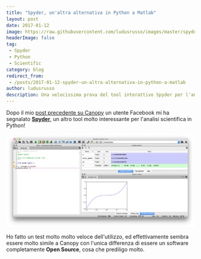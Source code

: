 ```yaml
---
title: "Spyder, un'altra alternativa in Python a Matlab"
layout: post
date: 2017-01-12
image: https://raw.githubusercontent.com/ludusrusso/images/master/spyder/spyder.png
headerImage: false
tag:
 - Spyder
 - Python
 - Scientific
category: blog
redirect_from:
 - /posts/2017-01-12-spyder-un-altra-alternativa-in-python-a-matlab
author: ludusrusso
description: Una velocissima prova del tool interattivo Spyder per l'analisi scientifica in Python
---
```


Dopo il mio [post precedente su Canopy](http://www.ludusrusso.cc/posts/2017-01-09-canopy-una-pythonica-alternativa-a-matlab) un utente Facebook mi ha segnalato [**Spyder**](https://pythonhosted.org/spyder/), un altro tool molto interessante per l'analisi scientifica in Python!

![Spyder Python Editor](/assets/imgs/2017-01-12-spyder-un-altra-alternativa-in-python-a-matlab.markdown/spyder.png)

Ho fatto un test molto molto veloce dell'utilizzo, ed effettivamente sembra essere molto simile a Canopy con l'unica differenza di essere un software completamente **Open Source**, cosa che prediligo molto.